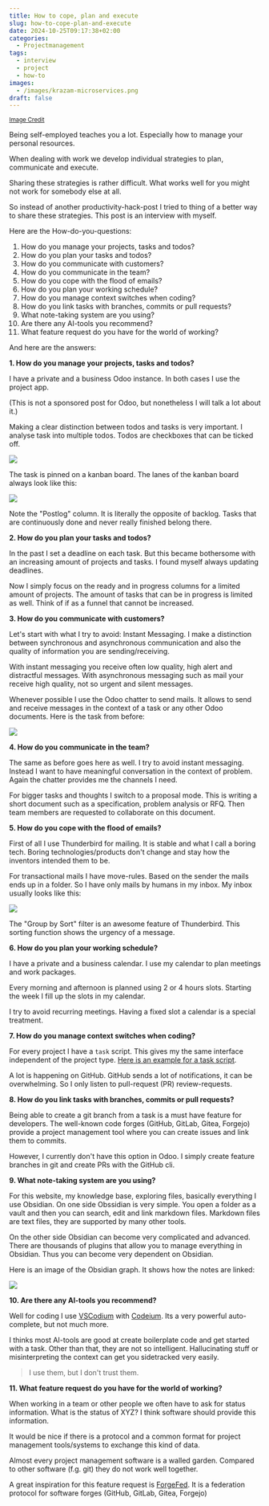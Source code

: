 ```yaml
---
title: How to cope, plan and execute
slug: how-to-cope-plan-and-execute
date: 2024-10-25T09:17:38+02:00
categories:
  - Projectmanagement
tags:
  - interview
  - project
  - how-to
images:
  - /images/krazam-microservices.png
draft: false
---
```

<small>[Image Credit](https://www.youtube.com/watch?v=y8OnoxKotPQ)</small>

Being self-employed teaches you a lot. Especially how to manage your personal resources.

When dealing with work we develop individual strategies to plan, communicate and execute.

Sharing these strategies is rather difficult. What works well for you might not work for somebody else at all.

So instead of another productivity-hack-post I tried to thing of a better way to share these strategies. This post is an interview with myself.

<!--more-->

Here are the How-do-you-questions:

1. How do you manage your projects, tasks and todos? 
2. How do you plan your tasks and todos?
3. How do you communicate with customers?
4. How do you communicate in the team?
5. How do you cope with the flood of emails?
6. How do you plan your working schedule?
7. How do you manage context switches when coding?
8. How do you link tasks with branches, commits or pull requests?
9. What note-taking system are you using?
10. Are there any AI-tools you recommend?
11. What feature request do you have for the world of working?

And here are the answers:

**1. How do you manage your projects, tasks and todos?**

I have a private and a business Odoo instance. In both cases I use the project app. 

(This is not a sponsored post for Odoo, but nonetheless I will talk a lot about it.)

Making a clear distinction between todos and tasks is very important. I analyse task into multiple todos. Todos are checkboxes that can be ticked off.

![](../../../static/images/Pasted%20image%2020240906103328.png)

The task is pinned on a kanban board. The lanes of the kanban board always look like this:

![](../../../static/images/Pasted%20image%2020240906163856.png)

Note the "Postlog" column. It is literally the opposite of backlog. Tasks that are continuously done and never really finished belong there.

**2. How do you plan your tasks and todos?**

In the past I set a deadline on each task. But this became bothersome with an increasing amount of projects and tasks. I found myself always updating deadlines.

Now I simply focus on the ready and in progress columns for a limited amount of projects. The amount of tasks that can be in progress is limited as well. Think of if as a funnel that cannot be increased.

**3. How do you communicate with customers?**

Let's start with what I try to avoid: Instant Messaging. I make a distinction between synchronous and asynchronous communication and also the quality of information you are sending/receiving.

With instant messaging you receive often low quality, high alert and distractful messages. With asynchronous messaging such as mail your receive high quality, not so urgent and silent messages.

Whenever possible I use the Odoo chatter to send mails. It allows to send and receive messages in the context of a task or any other Odoo documents. Here is the task from before:

![](../../../static/images/Pasted%20image%2020240906103638.png)

**4. How do you communicate in the team?**

The same as before goes here as well. I try to avoid instant messaging. Instead I want to have meaningful conversation in the context of problem. Again the chatter provides me the channels I need. 

For bigger tasks and thoughts I switch to a proposal mode. This is writing a short document such as a specification, problem analysis or RFQ. Then team members are requested to collaborate on this document. 

**5. How do you cope with the flood of emails?**

First of all I use Thunderbird for mailing. It is stable and what I call a boring tech. Boring technologies/products don't change and stay how the inventors intended them to be. 

For transactional mails I have move-rules. Based on the sender the mails ends up in a folder. So I have only mails by humans in my inbox. My inbox usually looks like this:

![](../../../static/images/Pasted%20image%2020240906080101.png)

The "Group by Sort" filter is an awesome feature of Thunderbird. This sorting function shows the urgency of a message.

**6. How do you plan your working schedule?**

I have a private and a business calendar. I use my calendar to plan meetings and work packages.

Every morning and afternoon is planned using 2 or 4 hours slots. Starting the week I fill up the slots in my calendar.

I try to avoid recurring meetings. Having a fixed slot a calendar is a special treatment.

**7. How do you manage context switches when coding?**

For every project I have a `task` script. This gives my the same interface independent of the project type. [Here is an example for a task script](https://github.com/Mint-System/Ansible-Build/blob/main/task).

A lot is happening on GitHub. GitHub sends a lot of notifications, it can be overwhelming. So I only listen to pull-request (PR) review-requests.

**8. How do you link tasks with branches, commits or pull requests?**

Being able to create a git branch from a task is a must have feature for developers. The well-known code forges (GitHub, GitLab, Gitea, Forgejo) provide a project management tool where you can create issues and link them to commits.

However, I currently don't have this option in Odoo. I simply create feature branches in git and create PRs with the GitHub cli.

**9. What note-taking system are you using?**

For this website, my knowledge base, exploring files, basically everything I use Obsidian. On one side Obssidian is very simple. You open a folder as a vault and then you can search, edit and link markdown files. Markdown files are text files, they are supported by many other tools.

On the other side Obsidian can become very complicated and advanced. There are thousands of plugins that allow you to manage everything in Obsidian. Thus you can become very dependent on Obsidian.

Here is an image of the Obsidian graph. It shows how the notes are linked:

![](../../../static/images/Pasted%20image%2020240906164949.png)

**10. Are there any AI-tools you recommend?**

Well for coding I use [VSCodium](https://vscodium.com/) with [Codeium](https://codeium.com/). Its a very powerful auto-complete, but not much more.

I thinks most AI-tools are good at create boilerplate code and get started with a task. Other than that, they are not so intelligent. Hallucinating stuff or misinterpreting the context can get you sidetracked very easily.

> I use them, but I don't trust them.

**11. What feature request do you have for the world of working?**

When working in a team or other people we often have to ask for status information. What is the status of XYZ? I think software should provide this information. 

It would be nice if there is a protocol and a common format for project management tools/systems to exchange this kind of data.

Almost every project management software is a walled garden. Compared to other software (f.g. git) they do not work well together.

A great inspiration for this feature request is [ForgeFed](https://forgefed.org/). It is a federation protocol for software forges (GitHub, GitLab, Gitea, Forgejo)
